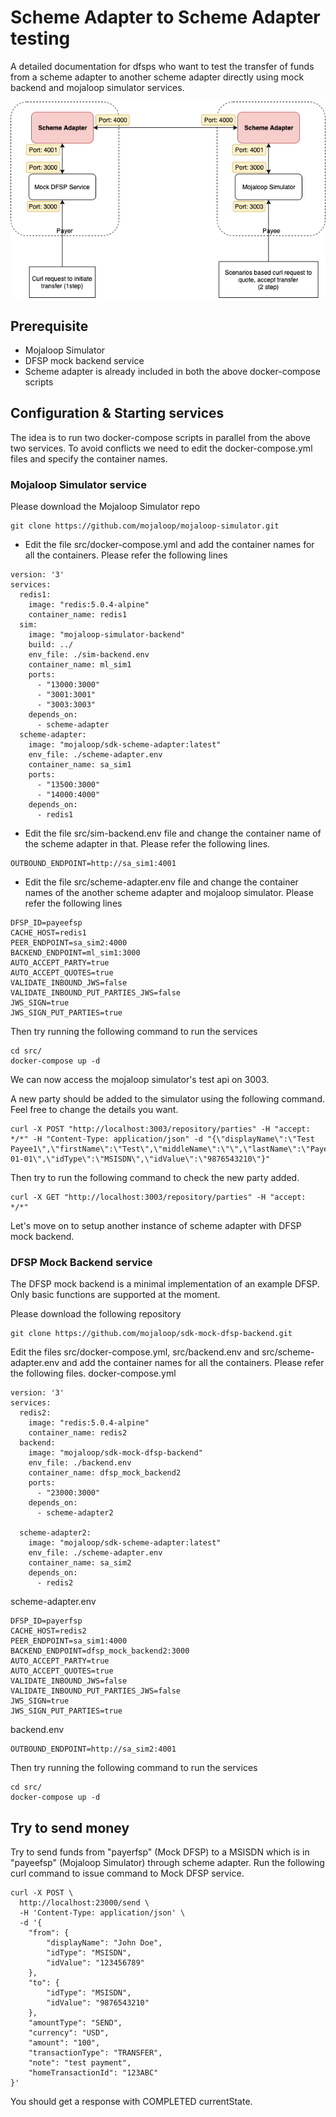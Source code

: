 # Scheme Adapter to Scheme Adapter testing

A detailed documentation for dfsps who want to test the transfer of funds from a scheme adapter to another scheme adapter directly using mock backend and mojaloop simulator services.

![Overview](scheme-adapter-to-scheme-adapter-overview.png)

## Prerequisite

* Mojaloop Simulator
* DFSP mock backend service
* Scheme adapter is already included in both the above docker-compose scripts

## Configuration & Starting services

The idea is to run two docker-compose scripts in parallel from the above two services. To avoid conflicts we need to edit the docker-compose.yml files and specify the container names.

### Mojaloop Simulator service

Please download the Mojaloop Simulator repo
```
git clone https://github.com/mojaloop/mojaloop-simulator.git
```
* Edit the file src/docker-compose.yml and add the container names for all the containers. Please refer the following lines

```
version: '3'
services:
  redis1:
    image: "redis:5.0.4-alpine"
    container_name: redis1
  sim:
    image: "mojaloop-simulator-backend"
    build: ../
    env_file: ./sim-backend.env
    container_name: ml_sim1
    ports:
      - "13000:3000"
      - "3001:3001"
      - "3003:3003"
    depends_on:
      - scheme-adapter
  scheme-adapter:
    image: "mojaloop/sdk-scheme-adapter:latest"
    env_file: ./scheme-adapter.env
    container_name: sa_sim1
    ports:
      - "13500:3000"
      - "14000:4000"
    depends_on:
      - redis1
```

* Edit the file src/sim-backend.env file and change the container name of the scheme adapter in that. Please refer the following lines.

```
OUTBOUND_ENDPOINT=http://sa_sim1:4001
```

* Edit the file src/scheme-adapter.env file and change the container names of the another scheme adapter and mojaloop simulator. Please refer the following lines

```
DFSP_ID=payeefsp
CACHE_HOST=redis1
PEER_ENDPOINT=sa_sim2:4000
BACKEND_ENDPOINT=ml_sim1:3000
AUTO_ACCEPT_PARTY=true
AUTO_ACCEPT_QUOTES=true
VALIDATE_INBOUND_JWS=false
VALIDATE_INBOUND_PUT_PARTIES_JWS=false
JWS_SIGN=true
JWS_SIGN_PUT_PARTIES=true

```

Then try running the following command to run the services
```
cd src/
docker-compose up -d
```

We can now access the mojaloop simulator's test api on 3003.

A new party should be added to the simulator using the following command. Feel free to change the details you want.
```
curl -X POST "http://localhost:3003/repository/parties" -H "accept: */*" -H "Content-Type: application/json" -d "{\"displayName\":\"Test Payee1\",\"firstName\":\"Test\",\"middleName\":\"\",\"lastName\":\"Payee1\",\"dateOfBirth\":\"1970-01-01\",\"idType\":\"MSISDN\",\"idValue\":\"9876543210\"}"
```

Then try to run the following command to check the new party added.
```
curl -X GET "http://localhost:3003/repository/parties" -H "accept: */*"
```

Let's move on to setup another instance of scheme adapter with DFSP mock backend.

### DFSP Mock Backend service

The DFSP mock backend is a minimal implementation of an example DFSP. Only basic functions are supported at the moment.

Please download the following repository
```
git clone https://github.com/mojaloop/sdk-mock-dfsp-backend.git
```

Edit the files src/docker-compose.yml, src/backend.env and src/scheme-adapter.env and add the container names for all the containers. Please refer the following files.
docker-compose.yml
```
version: '3'
services:
  redis2:
    image: "redis:5.0.4-alpine"
    container_name: redis2
  backend:
    image: "mojaloop/sdk-mock-dfsp-backend"
    env_file: ./backend.env
    container_name: dfsp_mock_backend2
    ports:
      - "23000:3000"
    depends_on:
      - scheme-adapter2

  scheme-adapter2:
    image: "mojaloop/sdk-scheme-adapter:latest"
    env_file: ./scheme-adapter.env
    container_name: sa_sim2
    depends_on:
      - redis2
```
scheme-adapter.env
```
DFSP_ID=payerfsp
CACHE_HOST=redis2
PEER_ENDPOINT=sa_sim1:4000
BACKEND_ENDPOINT=dfsp_mock_backend2:3000
AUTO_ACCEPT_PARTY=true
AUTO_ACCEPT_QUOTES=true
VALIDATE_INBOUND_JWS=false
VALIDATE_INBOUND_PUT_PARTIES_JWS=false
JWS_SIGN=true
JWS_SIGN_PUT_PARTIES=true

```

backend.env
```
OUTBOUND_ENDPOINT=http://sa_sim2:4001
```

Then try running the following command to run the services
```
cd src/
docker-compose up -d
```

## Try to send money
Try to send funds from "payerfsp" (Mock DFSP) to a MSISDN which is in "payeefsp" (Mojaloop Simulator) through scheme adapter.
Run the following curl command to issue command to Mock DFSP service.
```
curl -X POST \
  http://localhost:23000/send \
  -H 'Content-Type: application/json' \
  -d '{
    "from": {
        "displayName": "John Doe",
        "idType": "MSISDN",
        "idValue": "123456789"
    },
    "to": {
        "idType": "MSISDN",
        "idValue": "9876543210"
    },
    "amountType": "SEND",
    "currency": "USD",
    "amount": "100",
    "transactionType": "TRANSFER",
    "note": "test payment",
    "homeTransactionId": "123ABC"
}'
```

You should get a response with COMPLETED currentState.
